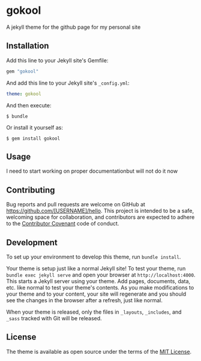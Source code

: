 # gokool

A jekyll theme for the github page for my personal site

## Installation

Add this line to your Jekyll site's Gemfile:

```ruby
gem "gokool"
```

And add this line to your Jekyll site's `_config.yml`:

```yaml
theme: gokool
```

And then execute:

    $ bundle

Or install it yourself as:

    $ gem install gokool

## Usage

I need to start working on proper documentationbut will not do it now

## Contributing

Bug reports and pull requests are welcome on GitHub at https://github.com/[USERNAME]/hello. This project is intended to be a safe, welcoming space for collaboration, and contributors are expected to adhere to the [Contributor Covenant](http://contributor-covenant.org) code of conduct.

## Development

To set up your environment to develop this theme, run `bundle install`.

Your theme is setup just like a normal Jekyll site! To test your theme, run `bundle exec jekyll serve` and open your browser at `http://localhost:4000`. This starts a Jekyll server using your theme. Add pages, documents, data, etc. like normal to test your theme's contents. As you make modifications to your theme and to your content, your site will regenerate and you should see the changes in the browser after a refresh, just like normal.

When your theme is released, only the files in `_layouts`, `_includes`, and `_sass` tracked with Git will be released.

## License

The theme is available as open source under the terms of the [MIT License](http://opensource.org/licenses/MIT).
